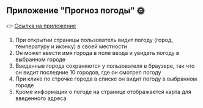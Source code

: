## Приложение "Прогноз погоды" :sun_with_face:

:point_right: [Ссылка на приложение](https://yakubovskaya.github.io/weather-forecast/)

1. При открытии страницы пользователь видит погоду (город, температуру и иконку) в своей местности
2. Он может ввести имя города в поле ввода и увидеть погоду в выбранном городе
3. Введенные города сохраняются у пользователя в браузере, так что он видит последние 10 городов, где он смотрел погоду
4. При клике по строчке города в списке он видит погоду в выбранном городе
5. Кроме информации о погоде на странице отображается карта для введенного адреса
